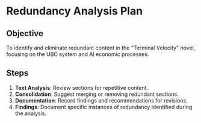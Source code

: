 # Redundancy Analysis Plan
## Objective
To identify and eliminate redundant content in the "Terminal Velocity" novel, focusing on the UBC system and AI economic processes.

## Steps
1. **Text Analysis**: Review sections for repetitive content.
2. **Consolidation**: Suggest merging or removing redundant sections.
3. **Documentation**: Record findings and recommendations for revisions.
4. **Findings**: Document specific instances of redundancy identified during the analysis.
